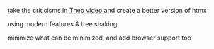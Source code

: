 
take the criticisms in [Theo video](https://www.youtube.com/watch?v=3nSDA0Nd_0I) and create a better version of htmx

using modern features & tree shaking

minimize what can be minimized, and add browser support too
